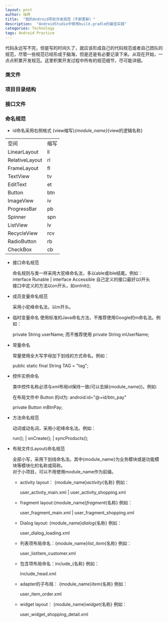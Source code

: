 ```yaml
---
layout: post
author: 咕咚
title:  "我的Android项目开发规范（不断更新）"
description:  "AndroidStudio中使用build.gradle的最佳实践"
categories: Technology
tags: Android Practice
---
```

代码永远写不完，但是写的时间久了，就应该形成自己的代码规范或者自己团队的规范，尽管一些规范已经形成于脑海，但是还是有必要记录下来。从现在开始，一点点积累开发规范。这里积累开发过程中所有的规范细节，尽可能详细。


### 类文件

### 项目目录结构

### 接口文件

### 命名规范

* id命名采用右侧格式 {view缩写}_{module_name}_{view的逻辑名称}
<table>
    <tr>
        <td>空间</td>
        <td>缩写</td>
    </tr>
    <tr>
        <td>LinearLayout</td>
        <td>ll</td>
    </tr>
    <tr>
        <td>RelativeLayout</td>
        <td>rl</td>
    </tr>
    <tr>
        <td>FrameLayout</td>
        <td>fl</td>
    </tr>
    <tr>
        <td>TextView</td>
        <td>tv</td>
    </tr>
    <tr>
        <td>EditText</td>
        <td>et</td>
    </tr>
    <tr>
        <td>Button</td>
        <td>btn</td>
    </tr>
    <tr>
        <td>ImageView</td>
        <td>iv</td>
    </tr>
    <tr>
        <td>ProgressBar</td>
        <td>pb</td>
    </tr>
    <tr>
        <td>Spinner</td>
        <td>spn</td>
    </tr>
    <tr>
        <td>ListView</td>
        <td>lv</td>
    </tr>
    <tr>
        <td>RecycleView</td>
        <td>rcv</td>
    </tr>
    <tr>
        <td>RadioButton</td>
        <td>rb</td>
    </tr>
    <tr>
        <td>CheckBox</td>
        <td>cb</td>
    </tr>
</table>

* 接口命名规范

    命名规则与类一样采用大驼峰命名法，多以able或ible结尾。例如：<br>
    interface Runable | interface Accessible
    自己定义的接口最好以I开头<br>
    接口中定义的方法以on开头，如onInit();

* 成员变量命名规范

    采用小驼峰命名法，以m开头。

* 临时变量命名
    使用标准的Java命名方法，不推荐使用Google的m命名法。例如：

    private String userName; 而不推荐使用 private String mUserName;

* 常量命名

    常量使用全大写字母加下划线的方式命名。例如：

    public static final String TAG = "tag";

* 控件实例命名

    类中控件名称必须与xml布局id保持一致(可以去掉{module_name})。例如:

    在布局文件中 Button 的id为: android:id="@+id/btn_pay"

    private Button mBtnPay;
* 方法命名规范

    动词或动名词，采用小驼峰命名法。例如：

    run(); | onCreate(); | syncProducts();

* 布局文件(Layout)命名规范

    全部小写，采用下划线命名法。其中{module_name}为业务模块或是功能模块等模块化的名称或简称。<br>
    对于小项目，可以不用使用module_name作为前缀。

    * activity layout： {module_name}_activity_{名称} 例如：

        user_activity_main.xml | user_activity_shopping.xml

    * fragment layout:{module_name}_fragment_{名称} 例如：

        user_fragment_main.xml | user_fragment_shopping.xml

    * Dialog layout: {module_name}_dialog_{名称} 例如：

        user_dialog_loading.xml

    * 列表项布局命名：{module_name}_list_item_{名称} 例如：

        user_listitem_customer.xml

    * 包含项布局命名：include_{名称} 例如：

        include_head.xml

    * adapter的子布局： {module_name}_item_{名称} 例如：

        user_item_order.xml

    * widget layout： {module_name}_widget_{名称} 例如：

        user_widget_shopping_detail.xml
